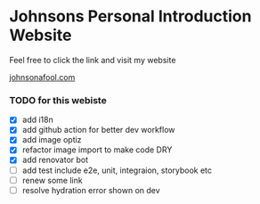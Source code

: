 # Johnsons Personal Introduction Website

Feel free to click the link and visit my website

[johnsonafool.com](https://johnsonafool-com.vercel.app/en)

### TODO for this webiste

- [x] add i18n
- [x] add github action for better dev workflow
- [x] add image optiz
- [x] refactor image import to make code DRY
- [x] add renovator bot
- [ ] add test include e2e, unit, integraion, storybook etc
- [ ] renew some link
- [ ] resolve hydration error shown on dev
